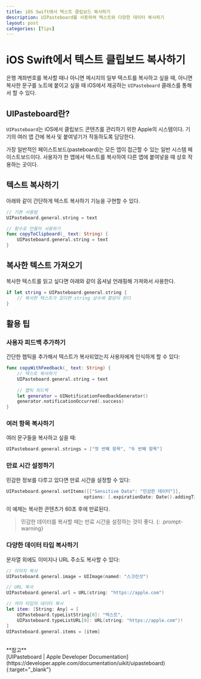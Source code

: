 ```yaml
---
title: iOS Swift에서 텍스트 클립보드 복사하기
description: UIPasteboard를 사용하여 텍스트와 다양한 데이터 복사하기
layout: post
categories: [Tips]
---
```


# iOS Swift에서 텍스트 클립보드 복사하기

은행 계좌번호를 복사할 때나 아니면 메시지의 일부 텍스트를 복사하고 싶을 때, 아니면 복사한 문구를 노트에 붙이고 싶을 때 iOS에서 제공하는 `UIPasteboard` 클래스를 통해서 할 수 있다.

## UIPasteboard란?
`UIPasteboard`는 iOS에서 클립보드 콘텐츠를 관리하기 위한 Apple의 시스템이다. 기기의 여러 앱 간에 복사 및 붙여넣기가 작동하도록 담당한다.

가장 일반적인 페이스트보드(pasteboard)는 모든 앱이 접근할 수 있는 일반 시스템 페이스트보드이다. 사용자가 한 앱에서 텍스트를 복사하여 다른 앱에 붙여넣을 때 상호 작용하는 곳이다.

## 텍스트 복사하기
아래와 같이 간단하게 텍스트 복사하기 기능을 구현할 수 있다.

```swift
// 기본 사용법
UIPasteboard.general.string = text

// 함수로 만들어 사용하기
func copyToClipboard(_ text: String) {
    UIPasteboard.general.string = text
}
```

## 복사한 텍스트 가져오기
복사한 텍스트를 읽고 싶다면 아래와 같이 옵셔널 언래핑해 가져와서 사용한다.

```swift
if let string = UIPasteboard.general.string {
    // 복사한 텍스트가 있다면 string 상수에 할당이 된다
}
```

## 활용 팁

### 사용자 피드백 추가하기

간단한 햅틱을 추가해서 텍스트가 복사되었는지 사용자에게 인식하게 할 수 있다:

```swift
func copyWithFeedback(_ text: String) {
    // 텍스트 복사하기
    UIPasteboard.general.string = text
    
    // 햅틱 피드백
    let generator = UINotificationFeedbackGenerator()
    generator.notificationOccurred(.success)
}
```

### 여러 항목 복사하기

여러 문구들을 복사하고 싶을 때:

```swift
UIPasteboard.general.strings = ["첫 번째 항목", "두 번째 항목"]
```

### 만료 시간 설정하기

민감한 정보를 다루고 있다면 만료 시간을 설정할 수 있다:

```swift
UIPasteboard.general.setItems([["Sensitive Data": "민감한 데이터"]], 
                             options: [.expirationDate: Date().addingTimeInterval(60)])
```

이 예제는 복사한 콘텐츠가 60초 후에 만료된다.

>민감한 데이터를 복사할 때는 만료 시간을 설정하는 것이 좋다.
{: .prompt-warning}

### 다양한 데이터 타입 복사하기

문자열 외에도 이미지나 URL 주소도 복사할 수 있다:

```swift
// 이미지 복사
UIPasteboard.general.image = UIImage(named: "스크린샷")

// URL 복사
UIPasteboard.general.url = URL(string: "https://apple.com")

// 여러 타입의 데이터 복사
let item: [String: Any] = [
    UIPasteboard.typeListString[0]: "텍스트",
    UIPasteboard.typeListURL[0]: URL(string: "https://apple.com")!
]
UIPasteboard.general.items = [item]
```

<br>
**참고**
<br>
[UIPasteboard | Apple Developer Documentation](https://developer.apple.com/documentation/uikit/uipasteboard){:target="_blank"}
